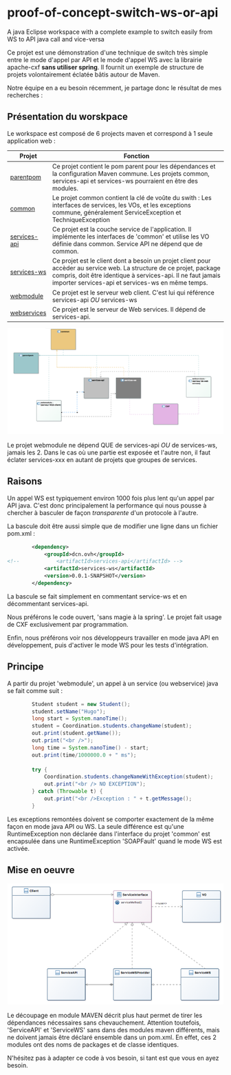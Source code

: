 # proof-of-concept-switch-ws-or-api
A java Eclipse workspace with a complete example to switch easily from WS to API java call and vice-versa

Ce projet est une démonstration d'une technique de switch très simple entre le mode d'appel par API et le mode d'appel WS avec la librairie apache-cxf **sans utiliser spring**. Il fournit un exemple de structure de projets volontairement éclatée bâtis autour de Maven.

Notre équipe en a eu besoin récemment, je partage donc le résultat de mes recherches :

## Présentation du worskpace
Le workspace est composé de 6 projects maven et correspond à 1 seule application web :

|Projet|Fonction|
|---   |---     |
|[parentpom](./parentpom)   |Ce projet contient le pom parent pour les dépendances et la configuration Maven commune. Les projets common, services-api et services-ws pourraient en être des modules.|
|[common](./common)      |Le projet common contient la clé de voûte du swith : Les interfaces de services, les VOs, et les exceptions commune, généralement ServiceException et TechniqueException|
|[services-api](./services-api)|Ce projet est la couche service de l'application. Il implémente les interfaces de 'common' et utilise les VO définie dans common. Service API ne dépend que de common.      |
|[services-ws](./services-ws) |Ce projet est le client dont a besoin un projet client pour accèder au service web. La structure de ce projet, package compris, doit être identique à services-api. Il ne faut jamais importer services-api et services-ws en même temps.|
|[webmodule](./webmoduled)   |Ce projet est le serveur web client. C'est lui qui référence services-api *OU* services-ws|
|[webservices](./webservices) |Ce projet est le serveur de Web services. Il dépend de services-api.        |

![Dependencies of projects](./resources/dependencies_project.png)

Le projet webmodule ne dépend QUE de services-api *OU* de services-ws, jamais les 2. Dans le cas où une partie est exposée et l'autre non, il faut éclater services-xxx en autant de projets que groupes de services.

## Raisons
Un appel WS est typiquement environ 1000 fois plus lent qu'un appel par API java. C'est donc principalement la performance qui nous pousse à chercher à basculer de façon _transparente_ d'un protocole à l'autre. 

La bascule doit être aussi simple que de modifier une ligne dans un fichier pom.xml :
```xml
		<dependency>
			<groupId>dcn.ovh</groupId>
<!-- 			<artifactId>services-api</artifactId> -->
			<artifactId>services-ws</artifactId>
			<version>0.0.1-SNAPSHOT</version>
		</dependency>
````
La bascule se fait simplement en commentant service-ws et en décommentant services-api.

Nous préférons le code ouvert, 'sans magie à la spring'. Le projet fait usage de CXF exclusivement par programmation.

Enfin, nous préférons voir nos développeurs travailler en mode java API en développement, puis d'activer le mode WS pour les tests d'intégration. 

## Principe
A partir du projet 'webmodule', un appel à un service (ou webservice) java se fait comme suit :

```java
		Student student = new Student();
		student.setName("Hugo");
		long start = System.nanoTime();
		student = Coordination.students.changeName(student);
		out.print(student.getName());
		out.print("<br />");
		long time = System.nanoTime() - start;
		out.print(time/1000000.0 + " ms");
		
		try {
			Coordination.students.changeNameWithException(student);
			out.print("<br /> NO EXCEPTION");
		} catch (Throwable t) {
			out.print("<br />Exception : " + t.getMessage();
		}
```

Les exceptions remontées doivent se comporter exactement de la même façon en mode java API ou WS. La seule différence est qu'une RuntimeException  non déclarée dans l'interface du projet 'common' est encapsulée dans une RuntimeException 'SOAPFault' quand le mode WS est activée.

## Mise en oeuvre
![Dependencies of projects](./resources/class_hierarchy.png)

Le découpage en module MAVEN décrit plus haut permet de tirer les dépendances nécessaires sans chevauchement. Attention toutefois, 'ServiceAPI' et 'ServiceWS' sans dans des modules maven différents, mais ne doivent jamais être déclaré ensemble dans un pom.xml. En effet, ces 2 modules ont des noms de packages et de classe identiques.  

N'hésitez pas à adapter ce code à vos besoin, si tant est que vous en ayez besoin.